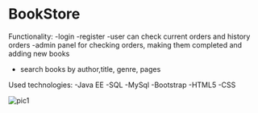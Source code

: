 # BookStore

Functionality:
-login
-register
-user can check current orders and history orders
-admin panel for checking orders, making them completed and adding new books
- search books by author,title, genre, pages

Used technologies:
-Java EE
-SQL
-MySql
-Bootstrap
-HTML5
-CSS

![pic1](https://user-images.githubusercontent.com/29104973/32320144-22233628-bfbd-11e7-910b-a4b25536b2cb.png)
